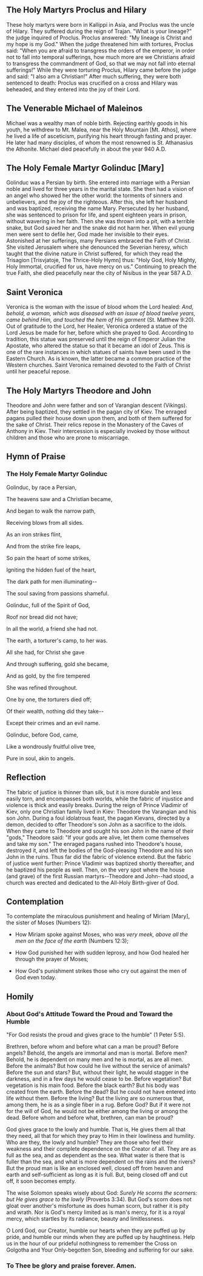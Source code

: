 ## The Holy Martyrs Proclus and Hilary

These holy martyrs were born in Kallippi in Asia, and Proclus was the uncle of Hilary. They suffered during the reign of Trajan. "What is your lineage?" the judge inquired of Proclus. Proclus answered: "My lineage is Christ and my hope is my God." When the judge threatened him with tortures, Proclus said: "When you are afraid to transgress the orders of the emperor, in order not to fall into temporal sufferings, how much more are we Christians afraid to transgress the commandment of God, so that we may not fall into eternal sufferings!" While they were torturing Proclus, Hilary came before the judge and said: "I also am a Christian!" After much suffering, they were both sentenced to death: Proclus was crucified on a cross and Hilary was beheaded, and they entered into the joy of their Lord.


## The Venerable Michael of Maleinos

Michael was a wealthy man of noble birth. Rejecting earthly goods in his youth, he withdrew to Mt. Malea, near the Holy Mountain [Mt. Athos], where he lived a life of asceticism, purifying his heart through fasting and prayer. He later had many disciples, of whom the most renowned is St. Athanasius the Athonite. Michael died peacefully in about the year 940 A.D.


## The Holy Female Martyr Golinduc [Mary]

Golinduc was a Persian by birth. She entered into marriage with a Persian noble and lived for three years in the marital state. She then had a vision of an angel who showed her the other world: the torments of sinners and unbelievers, and the joy of the righteous. After this, she left her husband and was baptized, receiving the name Mary. Persecuted by her husband, she was sentenced to prison for life, and spent eighteen years in prison, without wavering in her faith. Then she was thrown into a pit, with a terrible snake, but God saved her and the snake did not harm her. When evil young men were sent to defile her, God made her invisible to their eyes. Astonished at her sufferings, many Persians embraced the Faith of Christ. She visited Jerusalem where she denounced the Severian heresy, which taught that the divine nature in Christ suffered, for which they read the Trisagion [Trisvjatoje, The Thrice-Holy Hymn] thus: "Holy God, Holy Mighty, Holy Immortal, crucified for us, have mercy on us." Continuing to preach the true Faith, she died peacefully near the city of Nisibus in the year 587 A.D.


## Saint Veronica

Veronica is the woman with the issue of blood whom the Lord healed: *And, behold, a woman, which was diseased with an issue of blood twelve years, came behind Him, and touched the hem of His garment* (St. Matthew 9:20). Out of gratitude to the Lord, her Healer, Veronica ordered a statue of the Lord Jesus be made for her, before which she prayed to God. According to tradition, this statue was preserved until the reign of Emperor Julian the Apostate, who altered the statue so that it became an idol of Zeus. This is one of the rare instances in which statues of saints have been used in the Eastern Church. As is known, the latter became a common practice of the Western churches. Saint Veronica remained devoted to the Faith of Christ until her peaceful repose.


## The Holy Martyrs Theodore and John

Theodore and John were father and son of Varangian descent (Vikings). After being baptized, they settled in the pagan city of Kiev. The enraged pagans pulled their house down upon them, and both of them suffered for the sake of Christ. Their relics repose in the Monastery of the Caves of Anthony in Kiev. Their intercession is especially invoked by those without children and those who are prone to miscarriage.


## Hymn of Praise

### The Holy Female Martyr Golinduc

Golinduc, by race a Persian,

The heavens saw and a Christian became,

And began to walk the narrow path,

Receiving blows from all sides.

As an iron strikes flint,

And from the strike fire leaps,

So pain the heart of some strikes,

Igniting the hidden fuel of the heart,

The dark path for men illuminating--

The soul saving from passions shameful.

Golinduc, full of the Spirit of God,

Roof nor bread did not have;

In all the world, a friend she had not.

The earth, a torturer's camp, to her was.

All she had, for Christ she gave

And through suffering, gold she became,

And as gold, by the fire tempered

She was refined throughout.

One by one, the torturers died off;

Of their wealth, nothing did they take--

Except their crimes and an evil name.

Golinduc, before God, came,

Like a wondrously fruitful olive tree,

Pure in soul, akin to angels.


## Reflection

The fabric of justice is thinner than silk, but it is more durable and less easily torn, and encompasses both worlds, while the fabric of injustice and violence is thick and easily breaks. During the reign of Prince Vladimir of Kiev, only one Christian family lived in Kiev: Theodore the Varangian and his son John. During a foul idolatrous feast, the pagan Kievans, directed by a demon, decided to offer Theodore's son John as a sacrifice to the idols. When they came to Theodore and sought his son John in the name of their "gods," Theodore said: "If your gods are alive, let them come themselves and take my son." The enraged pagans rushed into Theodore's house, destroyed it, and left the bodies of the God-pleasing Theodore and his son John in the ruins. Thus far did the fabric of violence extend. But the fabric of justice went further: Prince Vladimir was baptized shortly thereafter, and he baptized his people as well. Then, on the very spot where the house (and grave) of the first Russian martyrs--Theodore and John--had stood, a church was erected and dedicated to the All-Holy Birth-giver of God.


## Contemplation

To contemplate the miraculous punishment and healing of Miriam [Mary], the sister of Moses (Numbers 12):

* How Miriam spoke against Moses, who was *very meek, above all the men on the face of the earth* (Numbers 12:3);

* How God punished her with sudden leprosy, and how God healed her through the prayer of Moses;

* How God's punishment strikes those who cry out against the men of God even today.


## Homily

### About God's Attitude Toward the Proud and Toward the Humble

"For God resists the proud and gives grace to the humble" (1 Peter 5:5).

Brethren, before whom and before what can a man be proud? Before angels? Behold, the angels are immortal and man is mortal. Before men? Behold, he is dependent on many men and he is mortal, as are all men. Before the animals? But how could he live without the service of animals? Before the sun and stars? But, without their light, he would stagger in the darkness, and in a few days he would cease to be. Before vegetation? But vegetation is his main food. Before the black earth? But his body was created from the earth. Before the dead? But he could not have entered into life without them. Before the living? But the living are so numerous that, among them, he is as a single fiber in a rug. Before God? But if it were not for the will of God, he would not be either among the living or among the dead. Before whom and before what, brethren, can man be proud?

God gives grace to the lowly and humble. That is, He gives them all that they need, all that for which they pray to Him in their lowliness and humility. Who are they, the lowly and humble? They are those who feel their weakness and their complete dependence on the Creator of all. They are as full as the sea, and as dependent as the sea. What water is there that is fuller than the sea, and what is more dependent on the rains and the rivers? But the proud man is like an enclosed well, closed off from heaven and earth and self-sufficient as long as it is full. But, being closed off and cut off, it soon becomes empty.

The wise Solomon speaks wisely about God: *Surely He scorns the scorners: but He gives grace to the lowly* (Proverbs 3:34). But God's scorn does not gloat over another's misfortune as does human scorn, but rather it is pity and wrath. Nor is God's mercy limited as is man's mercy, for it is a royal mercy, which startles by its radiance, beauty and limitlessness.

O Lord God, our Creator, humble our hearts when they are puffed up by pride, and humble our minds when they are puffed up by haughtiness. Help us in the hour of our prideful nothingness to remember the Cross on Golgotha and Your Only-begotten Son, bleeding and suffering for our sake.

### To Thee be glory and praise forever. Amen.

